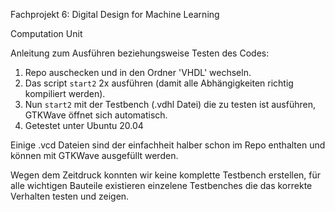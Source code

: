 Fachprojekt 6: Digital Design for Machine Learning

Computation Unit

Anleitung zum Ausführen beziehungsweise Testen des Codes:
1. Repo auschecken und in den Ordner 'VHDL' wechseln.
2. Das script `start2` 2x ausführen (damit alle Abhängigkeiten richtig kompiliert werden).
3. Nun `start2` mit der Testbench (.vdhl Datei) die zu testen ist ausführen, GTKWave öffnet sich automatisch.
4. Getestet unter Ubuntu 20.04

Einige .vcd Dateien sind der einfachheit halber schon im Repo enthalten und können mit GTKWave ausgefüllt werden.

Wegen dem Zeitdruck konnten wir keine komplette Testbench erstellen, für alle wichtigen Bauteile existieren einzelene Testbenches die das korrekte Verhalten testen und zeigen.

